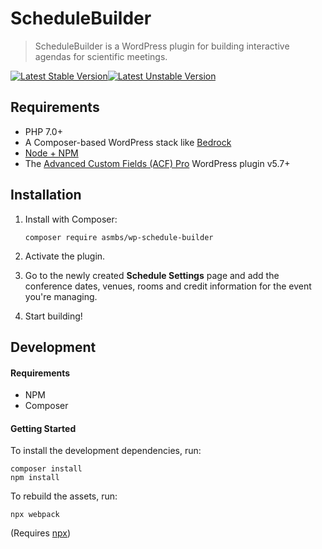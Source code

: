 # ScheduleBuilder

> ScheduleBuilder is a WordPress plugin for building interactive agendas for scientific meetings.

[![Latest Stable Version](https://poser.pugx.org/asmbs/wp-schedule-builder/v/stable)](https://packagist.org/packages/asmbs/wp-schedule-builder)[![Latest Unstable Version](https://poser.pugx.org/asmbs/wp-schedule-builder/v/unstable)](https://packagist.org/packages/asmbs/wp-schedule-builder)



## Requirements

- PHP 7.0+
- A Composer-based WordPress stack like [Bedrock](https://github.com/roots/bedrock)
- [Node + NPM](https://nodejs.org)
- The [Advanced Custom Fields (ACF) Pro](https://www.advancedcustomfields.com/pro/) WordPress plugin v5.7+



## Installation

1. Install with Composer:

    ```
    composer require asmbs/wp-schedule-builder
    ```
    
2. Activate the plugin.
3. Go to the newly created **Schedule Settings** page and add the conference dates, venues, rooms and credit information for the event you're managing.
4. Start building!



## Development

#### Requirements

- NPM
- Composer

#### Getting Started

To install the development dependencies, run:

```
composer install
npm install
```

To rebuild the assets, run:

```
npx webpack
```

(Requires [npx](https://www.npmjs.com/package/npx))

